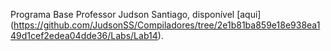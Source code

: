 Programa Base Professor Judson Santiago, disponível [aqui] (https://github.com/JudsonSS/Compiladores/tree/2e1b81ba859e18e938ea149d1cef2edea04dde36/Labs/Lab14).